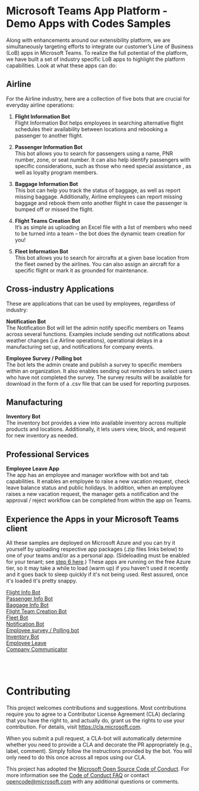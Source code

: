 # Microsoft Teams App Platform - Demo Apps with Codes Samples
Along with enhancements around our extensibility platform, we are simultaneously targeting efforts to integrate our customer’s Line of Business (LoB) apps in Microsoft Teams. To realize the full potential of the platform, we have built a set of industry specific LoB apps to highlight the platform capabilities. Look at what these apps can do:


## Airline

For the Airline industry, here are a collection of five bots that are crucial for everyday airline operations:

1. **Flight Information Bot**<br>
    Flight Information Bot helps employees in searching alternative flight schedules their availability between locations and rebooking a passenger to another flight.    

2. **Passenger Information Bot**<br>
    This bot allows you to search for passengers using a name, PNR number, zone, or seat number. It can also help identify passengers with specific considerations, such as those who need special assistance  , as well as loyalty program members.

3. **Baggage Information Bot**<br>
    This bot can help you track the status of baggage, as well as report missing baggage. Additionally, Airline employees can report missing baggage and rebook them   onto another flight in case the passenger is bumped off or missed the flight.

4. **Flight Teams Creation Bot**<br>
    It’s as simple as uploading an Excel file with a list of members who need to be turned into a team – the bot does the dynamic team creation for you!

5. **Fleet Information Bot**<br>
    This bot allows you to search for aircrafts at a given base location from the fleet owned by the airlines. You can also assign an aircraft for a specific flight or mark it as grounded for maintenance.<br>

## Cross-industry Applications 

These are applications that can be used by employees, regardless of industry:

**Notification Bot**<br>
The Notification Bot will let the admin notify specific members on Teams across several functions. Examples include sending out notifications about weather changes (i.e Airline operations), operational delays in a manufacturing set up, and notifications for company events. 

**Employee Survey / Polling bot**<br>
The bot lets the admin create and publish a survey to specific members within an organization. It also enables sending out reminders to select users who have not completed the survey. The survey results will be available for download in the form of a .csv file that can be used for reporting purposes. 

## Manufacturing

**Inventory Bot**<br>
The inventory bot provides a view into available inventory across multiple products and locations. Additionally, it lets users view, block, and request for new inventory as needed.

## Professional Services 

**Employee Leave App**<br>
The app has an employee and manager workflow with bot and tab capabilities. It enables an employee to raise a new vacation request, check leave balance status and public holidays. In addition, when an employee raises a new vacation request, the manager gets a notification and the approval / reject workflow can be completed from within the app on Teams.  

## Experience the Apps in your Microsoft Teams client

All these samples are deployed on Microsoft Azure and you can try it yourself by uploading respective app packages (.zip files links below) to one of your teams and/or as a personal app. (Sideloading must be enabled for your tenant; see [step 6 here](https://docs.microsoft.com/en-us/microsoftteams/platform/get-started/get-started-tenant#turn-on-microsoft-teams-for-your-organization).) These apps are running on the free Azure tier, so it may take a while to load (warm up) if you haven't used it recently and it goes back to sleep quickly if it's not being used. Rest assured, once it's loaded it's pretty snappy.

[Flight Info Bot](Airline/FlightInfo/Manifest/Flight%20Info%20App%20Manifest.zip)<br>
[Passenger Info Bot](Airline/PassengerInfo/Manifest/Passenger%20Information%20App%20Manifest.zip)<br>
[Baggage Info Bot](Airline/BaggageInfo/Manifest/Baggage%20Info%20App%20Manifest.zip)<br>
[Flight Team Creation Bot](Airline/FlightTeamCreation/Manifest/Flight%20Team%20Creation%20App%20Manifest.zip)<br>
[Fleet Bot](Airline/FleetInfoBot/Manifest/FleetInfo%20App%20Manifest.zip)<br>
[Notification Bot](Cross%20Vertical/NotificationBot/Manifest/Notification%20App.zip)<br>
[Employee survey / Polling bot](Cross%20Vertical/PollingBot/Manifest/Polling%20App%20Manifest.zip)<br>
[Inventory Bot](Manufacturing/InventoryBot/Manifest/Inventory%20App%20Manifest.zip)<br>
[Employee Leave](Professional%20Services/LeaveBot/Manifest/Leave%20App%20Manifest.zip)<br>
[Company Communicator](Cross%20Vertical/CompanyCommunicatorApp/Manifest/CompanyCommunicator.zip)

<br><br>
# Contributing

This project welcomes contributions and suggestions.  Most contributions require you to agree to a
Contributor License Agreement (CLA) declaring that you have the right to, and actually do, grant us
the rights to use your contribution. For details, visit https://cla.microsoft.com.

When you submit a pull request, a CLA-bot will automatically determine whether you need to provide
a CLA and decorate the PR appropriately (e.g., label, comment). Simply follow the instructions
provided by the bot. You will only need to do this once across all repos using our CLA.

This project has adopted the [Microsoft Open Source Code of Conduct](https://opensource.microsoft.com/codeofconduct/).
For more information see the [Code of Conduct FAQ](https://opensource.microsoft.com/codeofconduct/faq/) or
contact [opencode@microsoft.com](mailto:opencode@microsoft.com) with any additional questions or comments.

